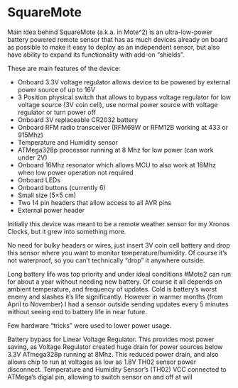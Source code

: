 # SquareMote
Main idea behind SquareMote (a.k.a. in Mote^2) is an ultra-low-power battery powered remote sensor that has as much devices already on board as possible to make it easy to deploy as an independent sensor, but also have ability to expand its functionality with add-on “shields”.

These are main features of the device:

- Onboard 3.3V voltage regulator allows device to be powered by external power source of up to 16V
- 3 Position physical switch that allows to bypass voltage regulator for low voltage source (3V coin cell), use normal power source with voltage regulator or turn power off
- Onboard 3V replaceable CR2032 battery
- Onboard RFM radio transceiver (RFM69W or RFM12B working at 433 or 915Mhz)
- Temperature and Humidity sensor
- ATMega328p processor running at 8 Mhz for low power (can  work under 2V)
- Onboard 16Mhz resonator which allows MCU to also work at 16Mhz when low power operation not required
- Onboard LEDs
- Onboard buttons (currently 6)
- Small size (5×5 cm)
- Two 14 pin headers that allow access to all AVR pins
- External power header
 
Initially this device was meant to be a remote weather sensor for my Xronos Clocks, but it grew into something more.

No need for bulky headers or wires, just insert 3V coin cell battery and drop this sensor where you want to monitor temperature/humidity. Of course it’s not waterproof, so you can’t technically “drop” it anywhere outside.

Long battery life was top priority and under ideal conditions #Mote2 can run for about a year without needing new battery. Of course it all depends on ambient temperature, and frequency of updates.  Cold is battery’s worst enemy and slashes it’s life significantly. However in warmer months (from April to November) I had a sensor outside sending updates every 5 minutes without seeing end to battery life in near future.

Few hardware “tricks” were used to lower power usage.

Battery bypass for Linear Voltage Regulator.
This provides most power saving, as Voltage Regulator created huge drain for power sources below 3.3V
ATmega328p running at 8Mhz.
This reduced power drain, and also allows chip to run at voltages as low as 1.8V
TH02 sensor power disconnect.
Temperature and Humidity Sensor’s (TH02) VCC connected to ATMega’s digial pin, allowing to switch sensor on and off at will
